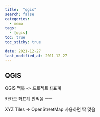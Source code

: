```yaml
---
title:  "qgis"
search: false
categories: 
  - memo
tags:
  - [qgis]
toc: true
toc_sticky: true

date: 2021-12-27
last_modified_at: 2021-12-27
---
```






## QGIS

QGIS 맥북 -> 프로젝트 좌표계 

카카오 좌표계 안먹음 ㅡㅡ

XYZ Tiles -> OpenStreetMap 사용하면 딱 맞음 



